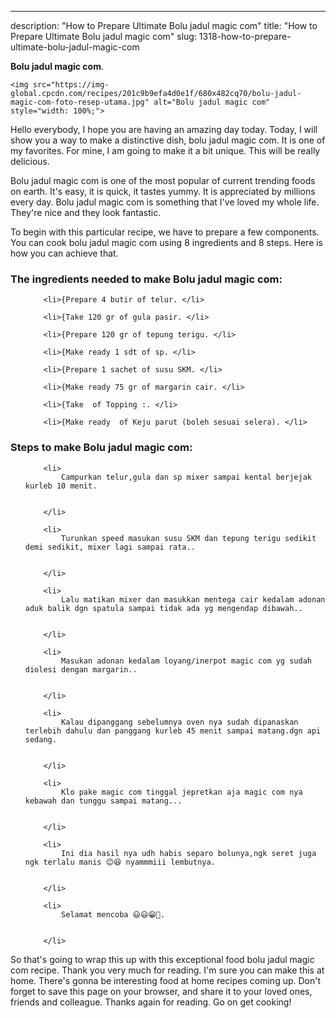 ---
description: "How to Prepare Ultimate Bolu jadul magic com"
title: "How to Prepare Ultimate Bolu jadul magic com"
slug: 1318-how-to-prepare-ultimate-bolu-jadul-magic-com

<p>
	<strong>Bolu jadul magic com</strong>. 
	
</p>
<p>
	
	<img src="https://img-global.cpcdn.com/recipes/201c9b9efa4d0e1f/680x482cq70/bolu-jadul-magic-com-foto-resep-utama.jpg" alt="Bolu jadul magic com" style="width: 100%;">
	
	
</p>
<p>
	Hello everybody, I hope you are having an amazing day today. Today, I will show you a way to make a distinctive dish, bolu jadul magic com. It is one of my favorites. For mine, I am going to make it a bit unique. This will be really delicious.
</p>
	
<p>
	Bolu jadul magic com is one of the most popular of current trending foods on earth. It's easy, it is quick, it tastes yummy. It is appreciated by millions every day. Bolu jadul magic com is something that I've loved my whole life. They're nice and they look fantastic.
</p>
<p>
	
</p>

<p>
To begin with this particular recipe, we have to prepare a few components. You can cook bolu jadul magic com using 8 ingredients and 8 steps. Here is how you can achieve that.
</p>

<h3>The ingredients needed to make Bolu jadul magic com:</h3>

<ol>
	
		<li>{Prepare 4 butir of telur. </li>
	
		<li>{Take 120 gr of gula pasir. </li>
	
		<li>{Prepare 120 gr of tepung terigu. </li>
	
		<li>{Make ready 1 sdt of sp. </li>
	
		<li>{Prepare 1 sachet of susu SKM. </li>
	
		<li>{Make ready 75 gr of margarin cair. </li>
	
		<li>{Take  of Topping :. </li>
	
		<li>{Make ready  of Keju parut (boleh sesuai selera). </li>
	
</ol>
<p>
	
</p>

<h3>Steps to make Bolu jadul magic com:</h3>

<ol>
	
		<li>
			Campurkan telur,gula dan sp mixer sampai kental berjejak kurleb 10 menit.
			
			
		</li>
	
		<li>
			Turunkan speed masukan susu SKM dan tepung terigu sedikit demi sedikit, mixer lagi sampai rata..
			
			
		</li>
	
		<li>
			Lalu matikan mixer dan masukkan mentega cair kedalam adonan aduk balik dgn spatula sampai tidak ada yg mengendap dibawah..
			
			
		</li>
	
		<li>
			Masukan adonan kedalam loyang/inerpot magic com yg sudah diolesi dengan margarin..
			
			
		</li>
	
		<li>
			Kalau dipanggang sebelumnya oven nya sudah dipanaskan terlebih dahulu dan panggang kurleb 45 menit sampai matang.dgn api sedang.
			
			
		</li>
	
		<li>
			Klo pake magic com tinggal jepretkan aja magic com nya kebawah dan tunggu sampai matang...
			
			
		</li>
	
		<li>
			Ini dia hasil nya udh habis separo bolunya,ngk seret juga ngk terlalu manis 😊😆 nyammmiii lembutnya.
			
			
		</li>
	
		<li>
			Selamat mencoba 😃😃😁🤗.
			
			
		</li>
	
</ol>

<p>
	
</p>

<p>
	So that's going to wrap this up with this exceptional food bolu jadul magic com recipe. Thank you very much for reading. I'm sure you can make this at home. There's gonna be interesting food at home recipes coming up. Don't forget to save this page on your browser, and share it to your loved ones, friends and colleague. Thanks again for reading. Go on get cooking!
</p>
